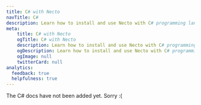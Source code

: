 ```yaml
---
title: C# with Necto
navTitle: C#
description: Learn how to install and use Necto with C# programming language.
meta: 
    title: C# with Necto
    ogTitle: C# with Necto
    description: Learn how to install and use Necto with C# programming language.
    ogDescription: Learn how to install and use Necto with C# programming language.
    ogImage: null
    twitterCard: null
analytics:
  feedback: true
  helpfulness: true
---
```


The C# docs have not been added yet. Sorry :(
